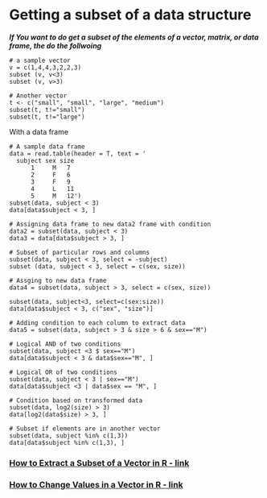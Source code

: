 # Getting a subset of a data structure
***If You want to do get a subset of the elements of a vector, matrix, or data frame, the do the follwoing***

```
# a sample vector
v = c(1,4,4,3,2,2,3)
subset (v, v<3)
subset (v, v>3)

# Another vector
t <- c("small", "small", "large", "medium")
subset(t, t!="small")
subset(t, t!="large")
```

With a data frame
```
# A sample data frame
data = read.table(header = T, text = '
  subject sex size
      1     M   7
      2     F   6
      3     F   9
      4     L   11
      5     M   12')
subset(data, subject < 3)
data[data$subject < 3, ]

# Assigning data frame to new data2 frame with condition
data2 = subset(data, subject < 3)
data3 = data[data$subject > 3, ]

# Subset of particular rows and columns
subset(data, subject < 3, select = -subject)
subset (data, subject < 3, select = c(sex, size))

# Assging to new data frame
data4 = subset(data, subject > 3, select = c(sex, size))

subset(data, subject<3, select=c(sex:size))
data[data$subject < 3, c("sex", "size")]

# Adding condition to each column to extract data 
data5 = subset(data, subject > 3 & size > 6 & sex=="M")

# Logical AND of two conditions
subset(data, subject <3 $ sex=="M")
data[data$subject < 3 & data$sex=="M", ]

# Logical OR of two conditions
subset(data, subject < 3 | sex=="M")
data[data$subject <3 | data$sex == "M", ]

# Condition based on transformed data
subset(data, log2(size) > 3)
data[log2(data$size) > 3, ]

# Subset if elements are in another vector
subset(data, subject %in% c(1,3))
data[data$subject %in% c(1,3), ]
```
### [How to Extract a Subset of a Vector in R - link](https://www.dummies.com/programming/r/how-to-extract-a-subset-of-a-vector-in-r/?keyword=vector%20in%20R&index=2&isSearch=1)

### [How to Change Values in a Vector in R - link](https://www.dummies.com/programming/r/how-to-change-values-in-a-vector-in-r/?keyword=vector%20in%20r&index=3&isSearch=1)





















